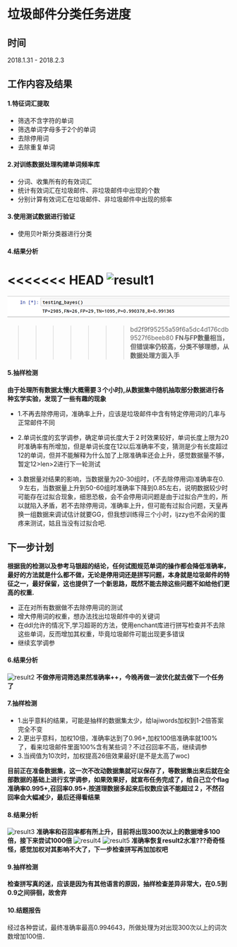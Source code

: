 垃圾邮件分类任务进度
===

## 时间

2018.1.31 - 2018.2.3 

## 工作内容及结果

#### 1.特征词汇提取

+ 筛选不含字符的单词
+ 筛选单词字母多于2个的单词
+ 去除停用词
+ 去除重复单词

#### 2.对训练数据处理构建单词频率库

+ 分词、收集所有的有效词汇
+ 统计有效词汇在垃圾邮件、非垃圾邮件中出现的个数
+ 分别计算有效词汇在垃圾邮件、非垃圾邮件中出现的频率

#### 3.使用测试数据进行验证

+ 使用贝叶斯分类器进行分类


#### 4.结果分析
<<<<<<< HEAD
![result1](.Beibei_AI/homework/ly/task2/email_bayes_result1.png)
=======
![result1](https://raw.githubusercontent.com/liuyi12138/Dian_training/master/email_bayes/email_bayes_result1.png)
>>>>>>> bd2f9f95255a59f6a5dc4d176cdb9527f6beeb80
**FN与FP数量相当，但错误率仍较高，分类不够理想，从数据处理方面入手**

#### 5.抽样检测
**由于处理所有数据太慢(大概需要３个小时),从数据集中随机抽取部分数据进行各种玄学实验，发现了一些有趣的现象**
* 1.不再去除停用词，准确率上升，应该是垃圾邮件中含有特定停用词的几率与正常邮件不同

* 2.单词长度的玄学调参，确定单词长度大于２时效果较好，单词长度上限为20时准确率有所增加，但是单词长度在12以后准确率不变，猜测是少有长度超过12的单词，但并不能解释为什么加了上限准确率还会上升，感觉数据量不够，暂定12>len>2进行下一轮测试

* 3.数据量对结果的影响，当数据量为20-30组时，(不去除停用词)准确率在0.９左右，当数据量上升到50-60组时准确率下降到0.85左右，说明数据较少时可能存在过拟合现象，细思恐极，会不会停用词问题是由于过拟合产生的，所以就陷入矛盾，若不去除停用词，准确率上升，但可能有过拟合问题，天皇再换一组数据来调试估计就要GG，但我想训练得三个小时，ljzzy也不会闲的蛋疼来测试，姑且当没有过拟合吧.


## 下一步计划
**根据我的检测以及参考马银超的结论，任何试图规范单词的操作都会降低准确率，最好的方法就是什么都不做，无论是停用词还是拼写问题，本身就是垃圾邮件的特征之一，最好保留，这也提供了一个新思路，既然不能去除这些问题不如给他们更高的权重.**

+ 正在对所有数据做不去除停用词的测试
+ 增大停用词的权重，想办法找出垃圾邮件中的关键词
+ 在ddl允许的情况下,学习超哥的方法，使用enchant库进行拼写检查并不去除这些单词，反而增加其权重，毕竟垃圾邮件可能出现更多错误
+ 继续玄学调参

#### 6.结果分析
![result2](.Beibei_AI/homework/ly/task2/email_bayes_result2.png)
**不做停用词筛选果然准确率++，今晚再做一波优化就去做下一个任务了**

#### 7.抽样检测
* 1.出乎意料的结果，可能是抽样的数据集太少，给lajiwords加权到1-2倍答案完全不变
* 2.更出乎意料，加权10倍，准确率达到了0.96+,加权100倍准确率就100%了，看来垃圾邮件里面100%含有某些词？不过召回率不高，继续调参
* 3.当阀值为10次时，加权提高26倍效果最好(是不是太高了woc)

**目前正在准备数据集，这一次不改动数据集就可以保存了，等数据集出来后就在全部数据的基础上进行玄学调参，如果效果好，就宣布任务完成了，给自己立个flag 准确率0.995+,召回率0.95+.按道理数据多起来后权数应该不能超过２，不然召回率会大幅减少，最后还得看结果**

#### 8.结果分析
![result3](.Beibei_AI/homework/ly/task2/email_bayes_result3.png)
**准确率和召回率都有所上升，目前将出现300次以上的数据增多100倍，接下来尝试1000倍**
![result4](.Beibei_AI/homework/ly/task2/email_bayes_result4.png)
![result5](.Beibei_AI/homework/ly/task2/email_bayes_result5.png)
**准确率恢复result2水准???奇奇怪怪，感觉加权对其影响不大了，下一步检查拼写再加加权吧**

#### 9.抽样检测
**检查拼写真的迷，应该是因为有其他语言的原因，抽样检查差异非常大，在0.5到0.9之间徘徊，故舍弃**

#### 10.结题报告
经过各种尝试，最终准确率最高0.994643，所做处理为对出现300次以上的词次数增加100倍．
